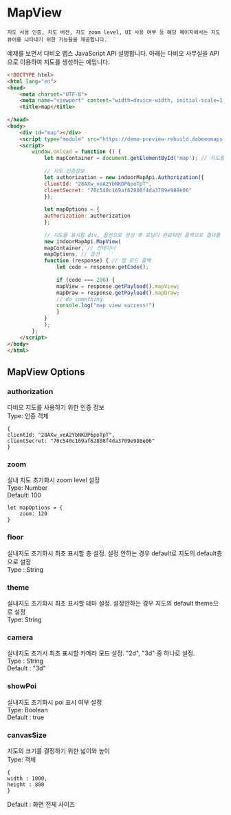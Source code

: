 # MapView

~~~
지도 사용 인증, 지도 버전, 지도 zoom level, UI 사용 여부 등 해당 페이지에서는 지도 뷰어를 나타내기 위한 기능들을 제공합니다.
~~~



예제를 보면서 다비오 맵스 JavaScript API 설명합니다. 아래는 다비오 사무실을 API으로 이용하여 지도를 생성하는 예입니다.

~~~html
<!DOCTYPE html>
<html lang="en">
<head>
    <meta charset="UTF-8">
    <meta name="viewport" content="width=device-width, initial-scale=1.0">
    <title>map</title>
    
</head>
<body>
    <div id="map"></div>
    <script type="module" src="https://demo-preview-rebuild.dabeeomaps.com/jsMapAPI.js"></script>
    <script>
        window.onload = function () {
            let mapContainer = document.getElementById('map'); // 지도를 표시할 div
        
            // 지도 인증정보
            let authorization = new indoorMapApi.Authorization({
            clientId: "28AXw_veA2YbNKDP6poTpT",
            clientSecret: "70c540c169af62808f4da3709e988e06"
            });
        
            let mapOptions = {
            authorization: authorization
            };
        
            // 지도를 표시할 div, 옵션으로 생성 후 로딩이 완료되면 콜백으로 결과를 리턴합니다
            new indoorMapApi.MapView(
            mapContainer, // 컨테이너
            mapOptions, // 옵션
            function (response) { // 맵 로드 콜백
                let code = response.getCode();
        
                if (code === 200) {
                mapView = response.getPayload().mapView;
                mapDraw = response.getPayload().mapDraw;
                // do something
                console.log("map view success!")
                }
            }
            );
        };
    </script>
</body>
</html>
~~~



## MapView Options
### authorization
다비오 지도를 사용하기 위한 인증 정보    
Type: 인증 객체      
~~~
{
clientId: "28AXw_veA2YbNKDP6poTpT",
clientSecret: "70c540c169af62808f4da3709e988e06"
}
~~~
### zoom
실내 지도 초기화시 zoom level 설정   
Type: Number   
Default: 100   
~~~
let mapOptions = {
    zoom: 120
}
~~~


### floor
실내지도 초기화시 최초 표시할 층 설정. 설정 안하는 경우 default로 지도의 default층으로 설정   
Type : String
### theme
실내지도 초기화시 최초 표시할 테마  설정. 설정안하는 경우 지도의 default theme으로 설정    
Type: String

### camera
실내지도 초기시 최초 표시할 카메라 모드  설정. "2d", "3d" 중 하나로 설정.  
Type : String     
Default : "3d"    

### showPoi
실내지도 초기화시 poi 표시 여부 설정   
Type: Boolean   
Default : true   

### canvasSize
지도의 크기를 결정하기 위한 넓이와 높이    
Type: 객체    
~~~
{
width : 1000,
height : 800
}    
~~~
Default : 화면 전체 사이즈 
